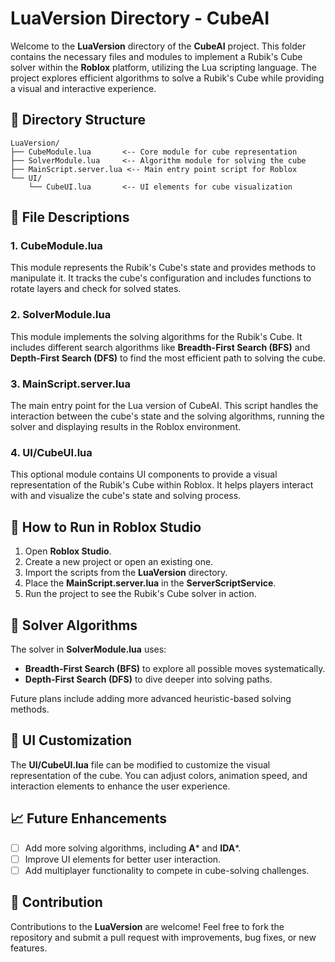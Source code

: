 # LuaVersion Directory - CubeAI

Welcome to the **LuaVersion** directory of the **CubeAI** project. This folder contains the necessary files and modules to implement a Rubik's Cube solver within the **Roblox** platform, utilizing the Lua scripting language. The project explores efficient algorithms to solve a Rubik's Cube while providing a visual and interactive experience.

## 📁 Directory Structure
```
LuaVersion/
├── CubeModule.lua       <-- Core module for cube representation
├── SolverModule.lua     <-- Algorithm module for solving the cube
├── MainScript.server.lua <-- Main entry point script for Roblox
└── UI/
    └── CubeUI.lua       <-- UI elements for cube visualization
```

## 📄 File Descriptions
### 1. **CubeModule.lua**
This module represents the Rubik's Cube's state and provides methods to manipulate it. It tracks the cube's configuration and includes functions to rotate layers and check for solved states.

### 2. **SolverModule.lua**
This module implements the solving algorithms for the Rubik's Cube. It includes different search algorithms like **Breadth-First Search (BFS)** and **Depth-First Search (DFS)** to find the most efficient path to solving the cube.

### 3. **MainScript.server.lua**
The main entry point for the Lua version of CubeAI. This script handles the interaction between the cube's state and the solving algorithms, running the solver and displaying results in the Roblox environment.

### 4. **UI/CubeUI.lua**
This optional module contains UI components to provide a visual representation of the Rubik's Cube within Roblox. It helps players interact with and visualize the cube's state and solving process.

## 🚀 How to Run in Roblox Studio
1. Open **Roblox Studio**.
2. Create a new project or open an existing one.
3. Import the scripts from the **LuaVersion** directory.
4. Place the **MainScript.server.lua** in the **ServerScriptService**.
5. Run the project to see the Rubik's Cube solver in action.

## 🤖 Solver Algorithms
The solver in **SolverModule.lua** uses:
- **Breadth-First Search (BFS)** to explore all possible moves systematically.
- **Depth-First Search (DFS)** to dive deeper into solving paths.

Future plans include adding more advanced heuristic-based solving methods.

## 🎨 UI Customization
The **UI/CubeUI.lua** file can be modified to customize the visual representation of the cube. You can adjust colors, animation speed, and interaction elements to enhance the user experience.

## 📈 Future Enhancements
- [ ] Add more solving algorithms, including **A*** and **IDA***.
- [ ] Improve UI elements for better user interaction.
- [ ] Add multiplayer functionality to compete in cube-solving challenges.

## 🔧 Contribution
Contributions to the **LuaVersion** are welcome! Feel free to fork the repository and submit a pull request with improvements, bug fixes, or new features.

